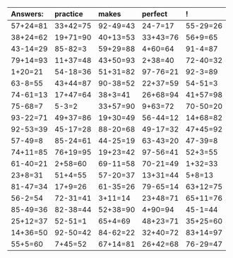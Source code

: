 | Answers: | practice | makes | perfect | ! |
| :--- | :--- | :--- | :--- | :--- |
| 57+24=81 | 33+42=75 | 92-49=43 | 24-7=17 | 55-29=26 | 
| 38+24=62 | 19+71=90 | 40+13=53 | 33+43=76 | 56+9=65 | 
| 43-14=29 | 85-82=3 | 59+29=88 | 4+60=64 | 91-4=87 | 
| 79+14=93 | 11+37=48 | 43+50=93 | 2+38=40 | 72-40=32 | 
| 1+20=21 | 54-18=36 | 51+31=82 | 97-76=21 | 92-3=89 | 
| 63-8=55 | 43+44=87 | 90-38=52 | 22+37=59 | 54-51=3 | 
| 74-61=13 | 17+47=64 | 38+3=41 | 26+68=94 | 41+57=98 | 
| 75-68=7 | 5-3=2 | 33+57=90 | 9+63=72 | 70-50=20 | 
| 93-22=71 | 49+37=86 | 19+30=49 | 56-44=12 | 14+68=82 | 
| 92-53=39 | 45-17=28 | 88-20=68 | 49-17=32 | 47+45=92 | 
| 57-49=8 | 85-24=61 | 44-25=19 | 63-43=20 | 47-39=8 | 
| 74+11=85 | 76+19=95 | 19+23=42 | 97-56=41 | 52+3=55 | 
| 61-40=21 | 2+58=60 | 69-11=58 | 70-21=49 | 1+32=33 | 
| 23+8=31 | 51+4=55 | 57-20=37 | 13+31=44 | 5+8=13 | 
| 81-47=34 | 17+9=26 | 61-35=26 | 79-65=14 | 63+12=75 | 
| 56-2=54 | 72-31=41 | 3+11=14 | 23+48=71 | 65+11=76 | 
| 85-49=36 | 82-38=44 | 52+38=90 | 4+90=94 | 45-1=44 | 
| 25+12=37 | 52-51=1 | 65+4=69 | 48+23=71 | 35+25=60 | 
| 14+36=50 | 92-50=42 | 84-62=22 | 32+40=72 | 83+14=97 | 
| 55+5=60 | 7+45=52 | 67+14=81 | 26+42=68 | 76-29=47 | 
